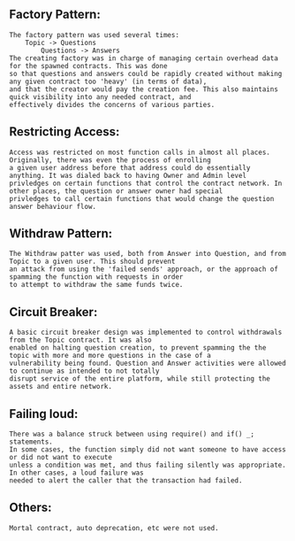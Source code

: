 ## Factory Pattern:
    The factory pattern was used several times:
        Topic -> Questions
            Questions -> Answers
    The creating factory was in charge of managing certain overhead data for the spawned contracts. This was done
    so that questions and answers could be rapidly created without making any given contract too 'heavy' (in terms of data),
    and that the creator would pay the creation fee. This also maintains quick visibility into any needed contract, and 
    effectively divides the concerns of various parties.
## Restricting Access:
    Access was restricted on most function calls in almost all places. Originally, there was even the process of enrolling
    a given user address before that address could do essentially anything. It was dialed back to having Owner and Admin level
    privledges on certain functions that control the contract network. In other places, the question or answer owner had special
    privledges to call certain functions that would change the question answer behaviour flow.
## Withdraw Pattern:
    The Withdraw patter was used, both from Answer into Question, and from Topic to a given user. This should prevent
    an attack from using the 'failed sends' approach, or the approach of spamming the function with requests in order
    to attempt to withdraw the same funds twice.
## Circuit Breaker:
    A basic circuit breaker design was implemented to control withdrawals from the Topic contract. It was also
    enabled on halting question creation, to prevent spamming the the topic with more and more questions in the case of a
    vulnerability being found. Question and Answer activities were allowed to continue as intended to not totally
    disrupt service of the entire platform, while still protecting the assets and entire network.
## Failing loud:
    There was a balance struck between using require() and if() _; statements.
    In some cases, the function simply did not want someone to have access or did not want to execute
    unless a condition was met, and thus failing silently was appropriate. In other cases, a loud failure was
    needed to alert the caller that the transaction had failed.
## Others:
    Mortal contract, auto deprecation, etc were not used.